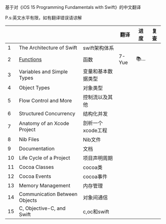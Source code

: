 基于对《iOS 15 Programming Fundamentals with Swift》的中文翻译<br>

P.s:英文水平有限，如有翻译错误请谅解

|  |        |        |  翻译  | 进度 |  复查   |
|--|--------|--------|-------|------|---------|
| 1|The Architecture of Swift|swift架构体系| | | |
| 2|[Functions](02.Functions/README.md)|函数| 7-Yue |📚…| |
| 3|Variables and Simple Types|变量和基本数据类型| | | |
| 4|Object Types|对象类型| | | |
| 5|Flow Control and More|控制流以及其他| | | |
| 6|Structured Concurrency|结构化并发| | | |
| 7|Anatomy of an Xcode Project|剖析一个xcode工程| | | |
| 8|Nib Files|Nib文件| | | |
| 9|Documentation|文档| | | |
|10|Life Cycle of a Project|项目声明周期| | | |
|11|Cocoa Classes|cocoa类| | | |
|12|Cocoa Events|cocoa事件| | | |
|13|Memory Management|内存管理| | | |
|14|Communication Between Objects|对象间通信| | | |
|15|C, Objective-C, and Swift|c,oc和swift| | | |



